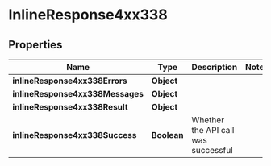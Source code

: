 # InlineResponse4xx338

## Properties
Name | Type | Description | Notes
------------ | ------------- | ------------- | -------------
**inlineResponse4xx338Errors** | **Object** |  | 
**inlineResponse4xx338Messages** | **Object** |  | 
**inlineResponse4xx338Result** | **Object** |  | 
**inlineResponse4xx338Success** | **Boolean** | Whether the API call was successful | 
